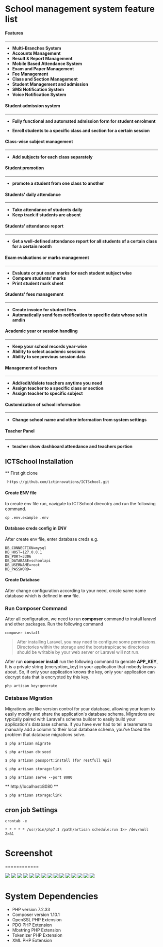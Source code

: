 
School management system feature list
====================================

#### Features
-------------
* __Multi-Branches System__
* __Accounts Management__
* __Result & Report Management__
* __Mobile Based Attendance System__
* __Exam and Paper Management__
* __Fee Management__
* __Class and Section Management__
* __Student Management and admission__
* __SMS Notification  System__
* __Voice Notification System__


#### Student admission system 
-----------------------------
* __Fully functional and automated admission form for student enrolment__

* __Enroll students to a specific class and section for a certain session__

#### Class-wise subject management  
----------------------------------
* __Add subjects for each class separately__

#### Student promotion 
-----------------------
* __promote a student from one class to another__

#### Students’ daily attendance  
-------------------------------
* __Take attendance of students daily__
* __Keep track if students are absent__


#### Students’ attendance report  
---------------------------------
* __Get a well-defined attendance report for all students of a certain class for a certain month__

#### Exam evaluations or marks management   
------------------------------------------
* __Evaluate or put exam marks for each student subject wise__
* __Compare students’ marks__
* __Print student mark sheet__

#### Students’ fees management   
-------------------------------
* __Create invoice for student fees__
* __Automatically send fees notification to specific date whose set in amdin__

#### Academic year or session handling    
---------------------------------------
* __Keep your school records year-wise__
* __Ability to select academic sessions__
* __Ability to see previous session data__

#### Management of teachers     
----------------------------
* __Add/edit/delete teachers anytime you need__
* __Assign teacher to a specific class or section__
* __Assign teacher to specific subject__

#### Customization of school information    
-----------------------------------------
* __Change school name and other information from system settings__

#### Teacher Panel    
-------------------
* __teacher show dashboard attendance and teachers portion__

## ICTSchool Installation


** First git clone
```
 https://github.com/ictinnovations/ICTSchool.git
 ```
#### Create ENV file
to create env file run, navigate to ICTSchool direcotry and run the following command.
```
cp .env.example .env
```
#### Database creds config in ENV

After create env file, enter database creds e.g.
```
DB_CONNECTION=mysql
DB_HOST=127.0.0.1
DB_PORT=3306
DB_DATABASE=schoolapi
DB_USERNAME=root
DB_PASSWORD=
```

#### Create Database
After change configuration according to your need, create same name database which is defined in **env** file.

### Run Composer Command
After all configuration, we need to run **composer** command to install laravel and other packages. Run the following command
```
composer install
```
>After installing Laravel, you may need to configure some permissions. Directories within the storage and the bootstrap/cache directories should be writable by your web server or Laravel will not run.

After run **composer install**  run the following command to genrate **APP_KEY**, It is a private string (encryption_key) in your application that nobody knows about. So, if only your application knows the key, only your application can decrypt data that is encrypted by this key.
```
php artisan key:generate
```
### Database Migration
Migrations are like version control for your database, allowing your team to easily modify and share the application's database schema. Migrations are typically paired with Laravel's schema builder to easily build your application's database schema. If you have ever had to tell a teammate to manually add a column to their local database schema, you've faced the problem that database migrations solve.
```
$ php artisan migrate
```
```
$ php artisan db:seed
```
```
$ php artisan passport:install (for restfull Api)
```
```
$ php artisan storage:link
```
```
$ php artisan serve --port 8080
```
**  http://localhost:8080 **
```
$ php artisan storage:link

```
## cron job Settings
```
crontab -e

* * * * * /usr/bin/php7.1 /path/artisan schedule:run 1>> /dev/null 2>&1

```
# Screenshot
============

<img src="screenshoot/Screenshot(21).png" >
<img src="screenshoot/Screenshot(22).png" >
<img src="screenshoot/Screenshot(23).png" >
<img src="screenshoot/Screenshot(24).png" >
<img src="screenshoot/Screenshot(25).png" >
<img src="screenshoot/Screenshot(26).png" >
<img src="screenshoot/Screenshot(27).png" >
<img src="screenshoot/Screenshot(28).png" >
<img src="screenshoot/Screenshot(29).png" >
<img src="screenshoot/Screenshot(30).png" >
<img src="screenshoot/Screenshot(31).png" >
<img src="screenshoot/Screenshot(32).png" >
<img src="screenshoot/Screenshot(34).png" >
<img src="screenshoot/Screenshot(35).png" >
<img src="screenshoot/Screenshot(33).png" >

System Dependencies
===================
- PHP version 7.2.33
- Composer version 1.10.1
- OpenSSL PHP Extension
- PDO PHP Extension
- Mbstring PHP Extension
- Tokenizer PHP Extension
- XML PHP Extension
